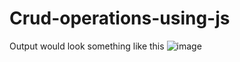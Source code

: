 # Crud-operations-using-js

Output would look something like this
![image](https://github.com/kevalnagariya/Crud-operations-using-js/assets/32120110/0f5c0479-e84d-4081-bc3f-52a76b83d4c6)
